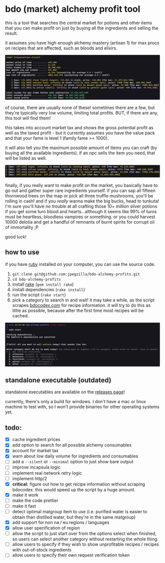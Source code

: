 # bdo (market) alchemy profit tool

this is a tool that searches the central market for potions and other items that you can make profit on just by buying all the ingredients and selling the result.

it assumes you have high enough alchemy mastery (artisan 1) for max procs on recipes that are affected, such as bloods and elixirs.

![an example readout from the script](screenshots/new_example_one.png)

of course, there are usually none of these! sometimes there are a few, but they're typically very low volume, limiting total profits. BUT, if there are any, this tool will find them!

this takes into account market tax and shows the gross potential profit as well as the taxed profit - but it currently assumes you have the value pack and that your fame is level 1 (family fame >= 1000).

it will also tell you the maximum possible amount of items you can craft (by buying all the available ingredients). if an npc sells the item you need, that will be listed as well.

![an example listing some ingredients sold by npcs.](./screenshots/new_example_two.png)

finally, if you really want to make profit on the market, you basically have to go out and gather super rare ingredients yourself. if you can sap all fifteen thornwood trees on the map or pick all three truffle mushrooms, you'll be rolling in cash! and if you _really_ wanna make the big bucks, head to tunkuta! I'm sure you'll have no trouble at all crafting those 10+ million silver potions if you get some turo blood and hearts...although it seems like 99% of turos must be heartless, bloodless vampires or something. or you could harvest 10000 delotia and get a handful of remnants of burnt spirits for corrupt oil of immortality ;P

good luck!

## how to use

if you have [ruby](https://www.ruby-lang.org/en/) installed on your computer, you can use the source code.

1.  `git clone git@github.com:jpegzilla/bdo-alchemy-profits.git`
1.  `cd bdo-alchemy-profits`
1.  install [rake](https://ruby.github.io/rake/) (`gem install rake`)
1.  install dependencies (`rake install`)
1.  run the script (`rake start`)
1.  pick a category to search in and wait! it may take a while, as the script scrapes [bdocodex.com](https://bdocodex.com/us/) for recipe information. it will try to do this as little as possible, because after the first time most recipes will be cached.

![the script options selection](./screenshots/new_example_three.png)

## standalone executable (outdated)

standalone executables are available on the [releases page](https://github.com/jpegzilla/bdo-alchemy-profits/releases)!

currently, there's only a build for windows. I don't have a mac or linux machine to test with, so I won't provide binaries for other operating systems yet.

## todo:

-   [x] cache ingredient prices
-   [x] add option to search for all possible alchemy consumables
-   [x] account for market tax
-   [x] warn about low daily volume for ingredients and consumables
-   [ ] add a `--silent` or `--minimal` option to just show bare output
-   [ ] improve incapsula logic
-   [ ] implement real network retry logic
-   [ ] implement http/2
-   [x] **critical:** figure out how to get recipe information without scraping bdocodex. this would speed up the script by a huge amount.
-   [x] make it work
-   [ ] make the code prettier
-   [ ] make it fast
-   [ ] detect optimal matgroup item to use (i.e. purified water is easier to obtain than distilled water, but they're in the same matgroup)
-   [x] add support for non na / eu regions / languages
-   [x] allow user specification of region
-   [ ] allow the script to just start over from the options select when finished, so users can select another category without restarting the whole thing
-   [ ] allow users to specify if they wish to show unprofitable recipes / recipes with out-of-stock ingredients
-   [ ] allow users to specify their own request verification token
